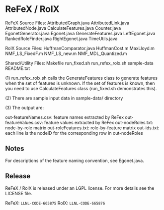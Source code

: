 # ReFeX / RolX

ReFeX Source Files:
AttributedGraph.java
AttributedLink.java
AttributedNode.java
CalculateFeatures.java
Counter.java
EgonetGenerator.java
Egonet.java
GenerateFeatures.java
LeftEgonet.java
RankedRoleFinder.java
RightEgonet.java
TimeUtils.java

RolX Source Files:
HuffmanComparator.java
HuffmanCost.m
MaxLloyd.m
NMF_LS_FixedF.m
NMF_LS_new.m
NMF_MDL_Quantized.m

Shared/Utility Files:
Makefile
run_fixed.sh
run_refex_rolx.sh
sample-data
README.txt

(1) run_refex_rolx.sh calls the GenerateFeatures class to generate
features when the set of features is unknown.  If the set of features
is known, then you need to use CalculateFeatures class (run_fixed.sh
demonstrates this).

(2) There are sample input data in sample-data/ directory

(3) The output are:

out-featureNames.csv: feature names extracted by ReFex
out-featureValues.csv: feature values extracted by ReFex
out-nodeRoles.txt: node-by-role matrix
out-roleFeatures.txt: role-by-feature matrix
out-ids.txt: each line is the nodeID for the corresponding row in out-nodeRoles


## Notes

For descriptions of the feature naming convention, see Egonet.java.

## Release

ReFeX / RolX is released under an LGPL license.  For more details see the
LICENSE file.

ReFeX: ``LLNL-CODE-665875``
RolX: ``LLNL-CODE-665876``

